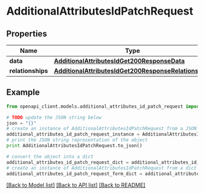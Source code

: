 # AdditionalAttributesIdPatchRequest


## Properties
Name | Type | Description | Notes
------------ | ------------- | ------------- | -------------
**data** | [**AdditionalAttributesIdGet200ResponseData**](AdditionalAttributesIdGet200ResponseData.md) |  | [optional] 
**relationships** | [**AdditionalAttributesIdGet200ResponseRelationships**](AdditionalAttributesIdGet200ResponseRelationships.md) |  | [optional] 

## Example

```python
from openapi_client.models.additional_attributes_id_patch_request import AdditionalAttributesIdPatchRequest

# TODO update the JSON string below
json = "{}"
# create an instance of AdditionalAttributesIdPatchRequest from a JSON string
additional_attributes_id_patch_request_instance = AdditionalAttributesIdPatchRequest.from_json(json)
# print the JSON string representation of the object
print AdditionalAttributesIdPatchRequest.to_json()

# convert the object into a dict
additional_attributes_id_patch_request_dict = additional_attributes_id_patch_request_instance.to_dict()
# create an instance of AdditionalAttributesIdPatchRequest from a dict
additional_attributes_id_patch_request_form_dict = additional_attributes_id_patch_request.from_dict(additional_attributes_id_patch_request_dict)
```
[[Back to Model list]](../README.md#documentation-for-models) [[Back to API list]](../README.md#documentation-for-api-endpoints) [[Back to README]](../README.md)


